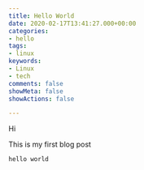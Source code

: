 ```yaml
---
title: Hello World
date: 2020-02-17T13:41:27.000+00:00
categories:
- hello
tags:
- linux
keywords:
- Linux
- tech
comments: false
showMeta: false
showActions: false

---
```

Hi 

This is my first blog post

    hello world